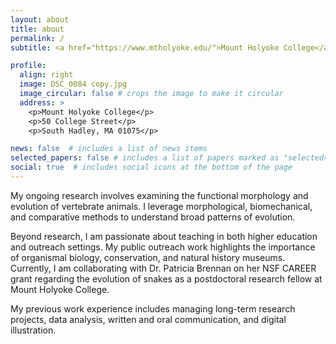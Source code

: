 ```yaml
---
layout: about
title: about
permalink: /
subtitle: <a href="https://www.mtholyoke.edu/">Mount Holyoke College</a> Postdoctoral Research Fellow

profile:
  align: right
  image: DSC_0084 copy.jpg
  image_circular: false # crops the image to make it circular
  address: >
    <p>Mount Holyoke College</p>
    <p>50 College Street</p>
    <p>South Hadley, MA 01075</p>

news: false  # includes a list of news items
selected_papers: false # includes a list of papers marked as "selected={true}"
social: true  # includes social icons at the bottom of the page
---
```


My ongoing research involves examining the functional morphology and evolution of vertebrate animals. I leverage morphological, biomechanical, and comparative methods to understand broad patterns of evolution.

Beyond research, I am passionate about teaching in both higher education and outreach settings. My public outreach work highlights the importance of organismal biology, conservation, and natural history museums. Currently, I am collaborating with Dr. Patricia Brennan on her NSF CAREER grant regarding the evolution of snakes as a postdoctoral research fellow at Mount Holyoke College.

My previous work experience includes managing long-term research projects, data analysis, written and oral communication, and digital illustration.

